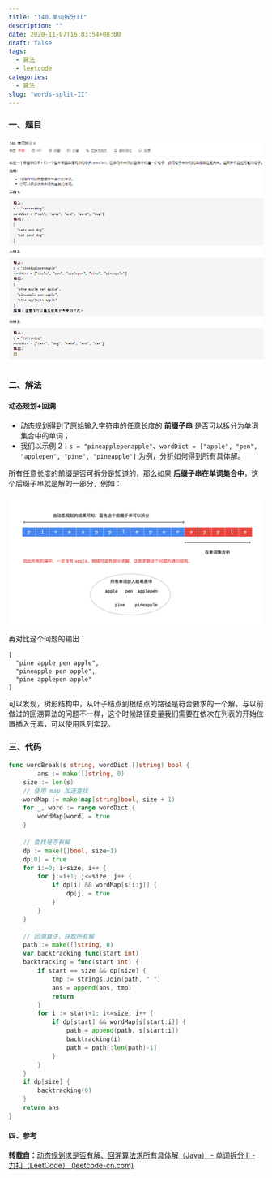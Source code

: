 ```yaml
---
title: "140.单词拆分II"
description: ""
date: 2020-11-07T16:03:54+08:00
draft: false
tags: 
  - 算法
  - leetcode
categories: 
  - 算法
slug: "words-split-II"
---
```




### 一、题目

![题目](question.PNG)

### 二、解法

#### 动态规划+回溯

- 动态规划得到了原始输入字符串的任意长度的 **前缀子串** 是否可以拆分为单词集合中的单词；
- 我们以示例 2：`s = "pineapplepenapple"`、`wordDict = ["apple", "pen", "applepen", "pine", "pineapple"]` 为例，分析如何得到所有具体解。

所有任意长度的前缀是否可拆分是知道的，那么如果 **后缀子串在单词集合中**，这个后缀子串就是解的一部分，例如：

![示例](example.png)



再对比这个问题的输出：

```
[
  "pine apple pen apple",
  "pineapple pen apple",
  "pine applepen apple"
]
```


可以发现，树形结构中，从叶子结点到根结点的路径是符合要求的一个解，与以前做过的回溯算法的问题不一样，这个时候路径变量我们需要在依次在列表的开始位置插入元素，可以使用队列实现。

### 三、代码

```go
func wordBreak(s string, wordDict []string) bool {
		ans := make([]string, 0)
	size := len(s)
	// 使用 map 加速查找
	wordMap := make(map[string]bool, size + 1)
	for _, word := range wordDict {
		wordMap[word] = true
	}

	// 查找是否有解
	dp := make([]bool, size+1)
	dp[0] = true
	for i:=0; i<size; i++ {
		for j:=i+1; j<=size; j++ {
			if dp[i] && wordMap[s[i:j]] {
				dp[j] = true
			}
		}
	}

	// 回溯算法，获取所有解
	path := make([]string, 0)
	var backtracking func(start int)
	backtracking = func(start int) {
		if start == size && dp[size] {
			tmp := strings.Join(path, " ")
			ans = append(ans, tmp)
			return
		}
		for i := start+1; i<=size; i++ {
			if dp[start] && wordMap[s[start:i]] {
				path = append(path, s[start:i])
				backtracking(i)
				path = path[:len(path)-1]
			}
		}
	}
	if dp[size] {
		backtracking(0)
	}
	return ans
}
```



#### 四、参考

**转载自：**[动态规划求是否有解、回溯算法求所有具体解（Java） - 单词拆分 II - 力扣（LeetCode） (leetcode-cn.com)](https://leetcode-cn.com/problems/word-break-ii/solution/dong-tai-gui-hua-hui-su-qiu-jie-ju-ti-zhi-python-d/)

